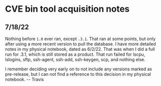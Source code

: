 # CVE bin tool acquisition notes

## 7/18/22

Nothing before `1.0` ever ran, except `.3.1`. That ran at some points, but only
after using a more recent version to pull the database. I have more detailed
notes in my physical notebook, dated as 6/2/22. That was when I did a full run
for .3.1, which is still stored as a product. That run failed for lscpu,
lslogins, sftp, ssh-agent, ssh-add, ssh-keygen, scp, and nothing else.

I remember deciding very early on to not include any versions marked as
pre-release, but I can not find a reference to this decision in my physical
notebook.
-- Travis
